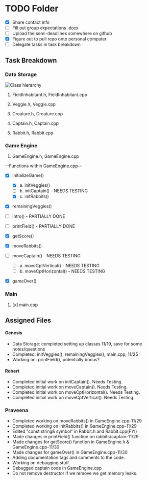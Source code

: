 # TODO Folder
- [x] Share contact info
- [ ] Fill out group expectations .docx
- [ ] Upload the semi-deadlines somewhere on github
- [x] Figure out to pull repo onto personal computer
- [ ] Delegate tasks in task breakdown

## Task Breakdown

### Data Storage

![Class hierarchy](https://cdn.discordapp.com/attachments/185554058436804609/1175187612584132748/image.png?ex=656a51c0&is=6557dcc0&hm=992e48ae99f00e21fe45d3a2ecdf077af2abdd5821957043e4de0900c5a29cc5&)

1. FieldInhabitant.h, FieldInhabitant.cpp

2. Veggie.h, Veggie.cpp

3. Creature.h, Creature.cpp

4. Captain.h, Captain.cpp

5. Rabbit.h, Rabbit.cpp

### Game Engine

1. GameEngine.h, GameEngine.cpp

--Functions within GameEngine.cpp--
- [x] initializeGame()
    - [x] a. initVeggies()
    - [ ] b. initCaptain() - NEEDS TESTING
    - [x] c. initRabbits()
- [x] remainingVeggies()
- [ ] intro() - PARTIALLY DONE
- [ ] printField() - PARTIALLY DONE
- [x] getScore()
- [x] moveRabbits()
- [ ] moveCaptain() - NEEDS TESTING
    - [ ] a. moveCptVertical() - NEEDS TESTING
    - [ ] b. moveCptHorizontal() - NEEDS TESTING
- [x] gameOver()


### Main

1. [x] main.cpp


## Assigned Files
#### Genesis
- Data Storage: completed setting up classes 11/19, save for some notes/questions 
- Completed: initVeggies(), remainingVeggies(), main.cpp, 11/25
- Working on: printField(), potentially bonus?

#### Robert
- Completed initial work on initCaptain(). Needs Testing.
- Completed initial work on moveCaptain(). Needs Testing.
- Completed initial work on moveCptHorizontal(). Needs Testing.
- Completed initial work on moveCptVertical(). Needs Testing.

### Praveena
- Completed working on moveRabbits() in GameEngine.cpp-11/29
- Completed working on initRabbits() in GameEngine.cpp-11/29
- Edited "const string& symbol" in Rabbit.h and Rabbit.cpp(FYI)
- Made changes in printField() function on rabbits/captain-11/29
- Made changes for getScore() function in GameEngine.h & GameEngine.cpp-11/30
- Made changes for gameOver() in GameEngine.cpp-11/30
- Adding documentation tags and comments to the code.
- Working on debugging stuff.
- Debugged captain code in GameEngine.cpp
- Do not remove destructor if we remove we get memory leaks.

